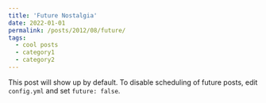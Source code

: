 ```yaml
---
title: 'Future Nostalgia'
date: 2022-01-01
permalink: /posts/2012/08/future/
tags:
  - cool posts
  - category1
  - category2
---
```


This post will show up by default. To disable scheduling of future posts, edit `config.yml` and set `future: false`. 
